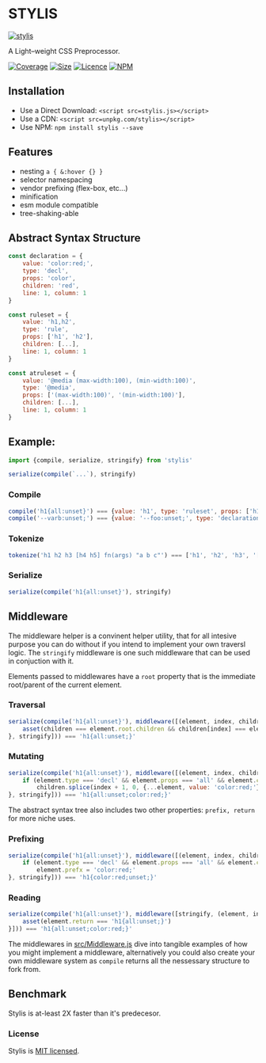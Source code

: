 # STYLIS

[![stylis](https://stylis.js.org/assets/logo.svg)](https://github.com/thysultan/stylis.js)

A Light–weight CSS Preprocessor.

[![Coverage](https://coveralls.io/repos/github/thysultan/stylis.js/badge.svg?branch=master)](https://coveralls.io/github/thysultan/stylis.js)
[![Size](https://badgen.net/bundlephobia/minzip/stylis)](https://bundlephobia.com/result?p=stylis)
[![Licence](https://badgen.net/badge/license/MIT/blue)](https://github.com/dyo/dyo/blob/master/LICENSE.md)
[![NPM](https://badgen.net/npm/v/dyo)](https://www.npmjs.com/package/dyo)

## Installation

* Use a Direct Download: `<script src=stylis.js></script>`
* Use a CDN: `<script src=unpkg.com/stylis></script>`
* Use NPM: `npm install stylis --save`

## Features

- nesting `a { &:hover {} }`
- selector namespacing
- vendor prefixing (flex-box, etc...)
- minification
- esm module compatible
- tree-shaking-able

## Abstract Syntax Structure

```js
const declaration = {
	value: 'color:red;',
	type: 'decl',
	props: 'color',
	children: 'red',
	line: 1, column: 1
}

const ruleset = {
	value: 'h1,h2',
	type: 'rule',
	props: ['h1', 'h2'],
	children: [...],
	line: 1, column: 1
}

const atruleset = {
	value: '@media (max-width:100), (min-width:100)',
	type: '@media',
	props: ['(max-width:100)', '(min-width:100)'],
	children: [...],
	line: 1, column: 1
}
```

## Example:

```js
import {compile, serialize, stringify} from 'stylis'

serialize(compile(`...`), stringify)
```

### Compile

```js
compile('h1{all:unset}') === {value: 'h1', type: 'ruleset', props: ['h1'], children: [...]}
compile('--varb:unset;') === {value: '--foo:unset;', type: 'declaration', props: '--foo', children: 'unset'}
```

### Tokenize

```js
tokenize('h1 h2 h3 [h4 h5] fn(args) "a b c"') === ['h1', 'h2', 'h3', '[h4 h5]', 'fn', '(args)', '"a b c"']
```

### Serialize

```js
serialize(compile('h1{all:unset}'), stringify)
```

## Middleware

The middleware helper is a convinent helper utility, that for all intesive purpose you can do without if you intend to implement your own traversl logic. The `stringify` middleware is one such middleware that can be used in conjuction with it.

Elements passed to middlewares have a `root` property that is the immediate root/parent of the current element.

### Traversal

```js
serialize(compile('h1{all:unset}'), middleware([(element, index, children) => {
	asset(children === element.root.children && children[index] === element.children)
}, stringify])) === 'h1{all:unset;}'
```

### Mutating

```js
serialize(compile('h1{all:unset}'), middleware([(element, index, children) => {
	if (element.type === 'decl' && element.props === 'all' && element.children === 'unset')
		children.splice(index + 1, 0, {...element, value: 'color:red;'})
}, stringify])) === 'h1{all:unset;color:red;}'
````

The abstract syntax tree also includes two other properties: `prefix, return` for more niche uses.

### Prefixing

```js
serialize(compile('h1{all:unset}'), middleware([(element, index, children) => {
	if (element.type === 'decl' && element.props === 'all' && element.children === 'unset')
		element.prefx = 'color:red;'
}, stringify])) === 'h1{color:red;unset;}'
```

### Reading

```js
serialize(compile('h1{all:unset}'), middleware([stringify, (element, index, children) => {
	asset(element.return === 'h1{all:unset;}')
}])) === 'h1{all:unset;color:red;}'
```

The middlewares in [src/Middleware.js](src/Middleware.js) dive into tangible examples of how you might implement a middleware, alternatively you could also create your own middleware system as `compile` returns all the nessessary structure to fork from.

## Benchmark

Stylis is at-least 2X faster than it's predecesor.

### License

Stylis is [MIT licensed](./LICENSE).
